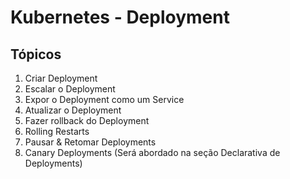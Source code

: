 # Kubernetes - Deployment

## Tópicos
1. Criar Deployment
2. Escalar o Deployment
3. Expor o Deployment como um Service
4. Atualizar o Deployment
5. Fazer rollback do Deployment
6. Rolling Restarts
7. Pausar & Retomar Deployments
8. Canary Deployments (Será abordado na seção Declarativa de Deployments)





